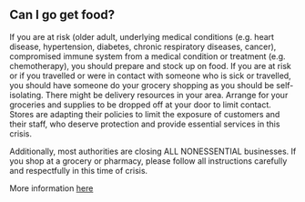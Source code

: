 ## Can I go get food?

If you are at risk (older adult, underlying medical conditions (e.g. heart disease, hypertension, diabetes, chronic respiratory diseases, cancer), compromised immune system from a medical condition or treatment (e.g. chemotherapy), you should prepare and stock up on food. If you are at risk or if you travelled or were in contact with someone who is sick or travelled, you should have someone do your grocery shopping as you should be self-isolating. There might be delivery resources in your area. Arrange for your groceries and supplies to be dropped off at your door to limit contact. Stores are adapting their policies to limit the exposure of customers and their staff, who deserve protection and provide essential services in this crisis.

Additionally, most authorities are closing ALL NONESSENTIAL businesses. If you shop at a grocery or pharmacy, please follow all instructions carefully and respectfully in this time of crisis.

More information [here](https://www.canada.ca/en/public-health/services/diseases/2019-novel-coronavirus-infection/being-prepared.html#a2)
